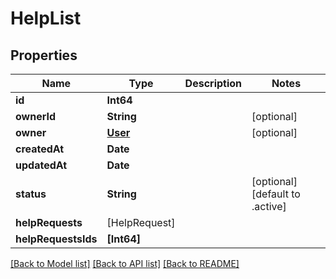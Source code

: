 # HelpList

## Properties
Name | Type | Description | Notes
------------ | ------------- | ------------- | -------------
**id** | **Int64** |  | 
**ownerId** | **String** |  | [optional] 
**owner** | [**User**](User.md) |  | [optional] 
**createdAt** | **Date** |  | 
**updatedAt** | **Date** |  | 
**status** | **String** |  | [optional] [default to .active]
**helpRequests** | [HelpRequest] |  | 
**helpRequestsIds** | **[Int64]** |  | 

[[Back to Model list]](../README.md#documentation-for-models) [[Back to API list]](../README.md#documentation-for-api-endpoints) [[Back to README]](../README.md)


